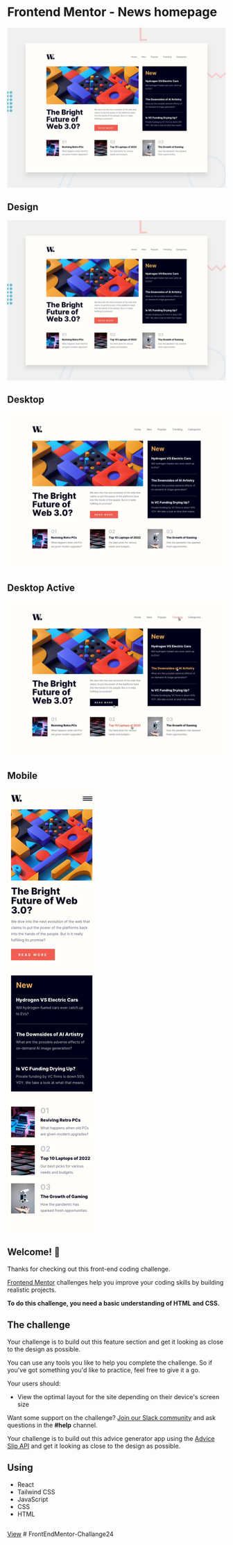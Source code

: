 # Frontend Mentor - News homepage


![Design preview for the Four card feature section coding challenge](./design/desktop-preview.jpg)

## Design
![Design](./design/desktop-preview.jpg)

## Desktop
![Desktop](./design/desktop-design.jpg)

## Desktop Active
![Desktop](./design/active-states.jpg)

## Mobile
![Mobile](./design/mobile-design.jpg)



## Welcome! 👋

Thanks for checking out this front-end coding challenge.

[Frontend Mentor](https://www.frontendmentor.io) challenges help you improve your coding skills by building realistic projects.

**To do this challenge, you need a basic understanding of HTML and CSS.**

## The challenge

Your challenge is to build out this feature section and get it looking as close to the design as possible.

You can use any tools you like to help you complete the challenge. So if you've got something you'd like to practice, feel free to give it a go.

Your users should:

- View the optimal layout for the site depending on their device's screen size

Want some support on the challenge? [Join our Slack community](https://www.frontendmentor.io/slack) and ask questions in the **#help** channel.


Your challenge is to build out this advice generator app using the [Advice Slip API](https://api.adviceslip.com) and get it looking as close to the design as possible.

## Using 
- React 
- Tailwind CSS
- JavaScript
- CSS
- HTML

##
[View](https://yanniro2.github.io/FrontEndMentor-Challange24)
#   F r o n t E n d M e n t o r - C h a l l a n g e 2 4 
 
 